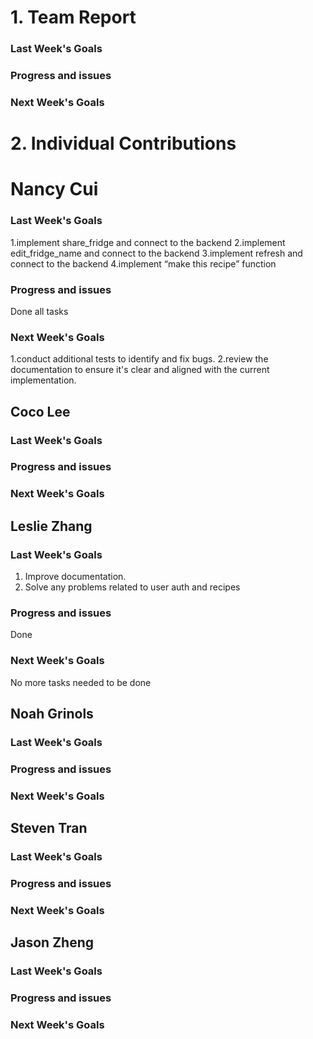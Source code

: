 # 1. Team Report
<status update for TA here>

<agenda for team meeting here>

### Last Week's Goals

### Progress and issues

### Next Week's Goals

# 2. Individual Contributions
# Nancy Cui
### Last Week's Goals
1.implement share_fridge and connect to the backend
2.implement edit_fridge_name and connect to the backend
3.implement refresh and connect to the backend
4.implement “make this recipe” function
### Progress and issues
Done all tasks 
### Next Week's Goals
1.conduct additional tests to identify and fix bugs. 
2.review the documentation to ensure it's clear and aligned with the current implementation.


## Coco Lee
### Last Week's Goals
### Progress and issues
### Next Week's Goals


## Leslie Zhang
### Last Week's Goals
1. Improve documentation.
2. Solve any problems related to user auth and recipes
### Progress and issues
Done
### Next Week's Goals
No more tasks needed to be done

## Noah Grinols
### Last Week's Goals
### Progress and issues
### Next Week's Goals


## Steven Tran
### Last Week's Goals
### Progress and issues
### Next Week's Goals

## Jason Zheng 
### Last Week's Goals
### Progress and issues
### Next Week's Goals

